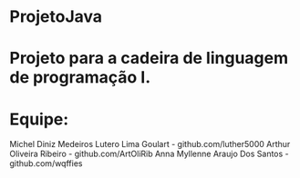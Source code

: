 # ProjetoJava
# Projeto para a cadeira de linguagem de programação I.
# Equipe:
Michel Diniz Medeiros
Lutero Lima Goulart - github.com/luther5000
Arthur Oliveira Ribeiro - github.com/ArtOliRib
Anna Myllenne Araujo Dos Santos - github.com/wqffies
